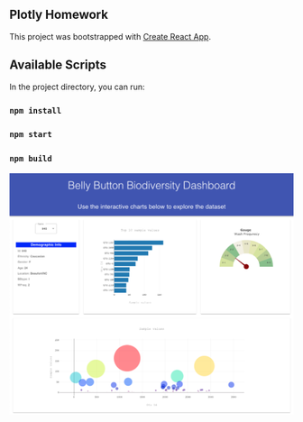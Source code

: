 ## Plotly Homework

This project was bootstrapped with [Create React App](https://github.com/facebook/create-react-app).

## Available Scripts

In the project directory, you can run:

### `npm install`
### `npm start`
### `npm build`

![alt text](assets/screen_shot.png)
